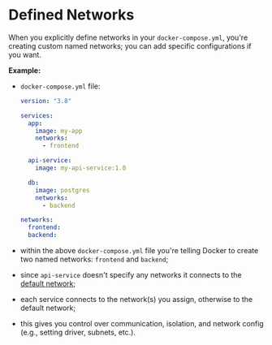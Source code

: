 # Defined Networks

When you explicitly define networks in your `docker-compose.yml`, you're creating custom named networks; you can add specific configurations if you want.

**Example:**

- `docker-compose.yml` file:

    ```yaml
    version: "3.8"
    
    services:
      app:
        image: my-app
        networks:
          - frontend
    
      api-service:
        image: my-api-service:1.0
    
      db:
        image: postgres
        networks:
          - backend
    
    networks:
      frontend:
      backend:
    ```

- within the above `docker-compose.yml` file you're telling Docker to create two named networks: `frontend` and `backend`;
- since `api-service` doesn't specify any networks it connects to the [default network](../default/default.md);
 

- each service connects to the network(s) you assign, otherwise to the default network;
- this gives you control over communication, isolation, and network config (e.g., setting driver, subnets, etc.).
